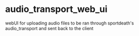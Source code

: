 # audio_transport_web_ui
webUI for uploading audio files to be ran through sportdeath's audio_transport and sent back to the client
